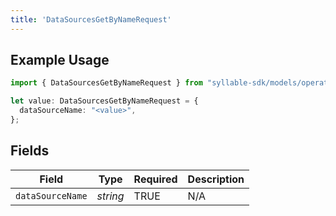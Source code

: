 ```yaml
---
title: 'DataSourcesGetByNameRequest'
---
```


## Example Usage

```typescript
import { DataSourcesGetByNameRequest } from "syllable-sdk/models/operations";

let value: DataSourcesGetByNameRequest = {
  dataSourceName: "<value>",
};
```

## Fields

| Field              | Type               | Required           | Description        |
| ------------------ | ------------------ | ------------------ | ------------------ |
| `dataSourceName`   | *string*           | TRUE | N/A                |